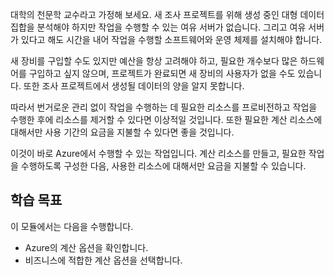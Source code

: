 대학의 천문학 교수라고 가정해 보세요. 새 조사 프로젝트를 위해 생성 중인 대형 데이터 집합을 분석해야 하지만 작업을 수행할 수 있는 여유 서버가 없습니다. 그리고 여유 서버가 있다고 해도 시간을 내어 작업을 수행할 소프트웨어와 운영 체제를 설치해야 합니다. 

새 장비를 구입할 수도 있지만 예산을 항상 고려해야 하고, 필요한 개수보다 많은 하드웨어를 구입하고 싶지 않으며, 프로젝트가 완료되면 새 장비의 사용자가 없을 수도 있습니다. 또한 조사 프로젝트에서 생성될 데이터의 양을 알지 못합니다.

따라서 번거로운 관리 없이 작업을 수행하는 데 필요한 리소스를 프로비전하고 작업을 수행한 후에 리소스를 제거할 수 있다면 이상적일 것입니다. 또한 필요한 계산 리소스에 대해서만 사용 기간의 요금을 지불할 수 있다면 좋을 것입니다.

이것이 바로 Azure에서 수행할 수 있는 작업입니다. 계산 리소스를 만들고, 필요한 작업을 수행하도록 구성한 다음, 사용한 리소스에 대해서만 요금을 지불할 수 있습니다.

## <a name="learning-objectives"></a>학습 목표

이 모듈에서는 다음을 수행합니다.

- Azure의 계산 옵션을 확인합니다.
- 비즈니스에 적합한 계산 옵션을 선택합니다.
